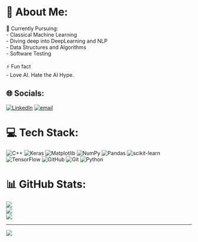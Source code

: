 # 💫 About Me:
🔭 Currently Pursuing:<br>- Classical Machine Learning<br>- Diving deep into DeepLearning and NLP<br>- Data Structures and Algorithms<br>- Software Testing <br><br>⚡ Fun fact<br>- Love AI. Hate the AI Hype.


## 🌐 Socials:
[![LinkedIn](https://img.shields.io/badge/LinkedIn-%230077B5.svg?logo=linkedin&logoColor=white)](https://linkedin.com/in/www.linkedin.com/in/karim-khaled-7a1254174) [![email](https://img.shields.io/badge/Email-D14836?logo=gmail&logoColor=white)](mailto:karimkhaled2k4@gmail.com) 

# 💻 Tech Stack:
![C++](https://img.shields.io/badge/c++-%2300599C.svg?style=plastic&logo=c%2B%2B&logoColor=white) ![Keras](https://img.shields.io/badge/Keras-%23D00000.svg?style=plastic&logo=Keras&logoColor=white) ![Matplotlib](https://img.shields.io/badge/Matplotlib-%23ffffff.svg?style=plastic&logo=Matplotlib&logoColor=black) ![NumPy](https://img.shields.io/badge/numpy-%23013243.svg?style=plastic&logo=numpy&logoColor=white) ![Pandas](https://img.shields.io/badge/pandas-%23150458.svg?style=plastic&logo=pandas&logoColor=white) ![scikit-learn](https://img.shields.io/badge/scikit--learn-%23F7931E.svg?style=plastic&logo=scikit-learn&logoColor=white) ![TensorFlow](https://img.shields.io/badge/TensorFlow-%23FF6F00.svg?style=plastic&logo=TensorFlow&logoColor=white) ![GitHub](https://img.shields.io/badge/github-%23121011.svg?style=plastic&logo=github&logoColor=white) ![Git](https://img.shields.io/badge/git-%23F05033.svg?style=plastic&logo=git&logoColor=white) ![Python](https://img.shields.io/badge/python-3670A0?style=plastic&logo=python&logoColor=ffdd54)
# 📊 GitHub Stats:
![](https://github-readme-stats.vercel.app/api?username=KarimK-x&theme=dark&hide_border=false&include_all_commits=false&count_private=false)<br/>
![](https://nirzak-streak-stats.vercel.app/?user=KarimK-x&theme=dark&hide_border=false)<br/>
![](https://github-readme-stats.vercel.app/api/top-langs/?username=KarimK-x&theme=dark&hide_border=false&include_all_commits=false&count_private=false&layout=compact)

---
[![](https://visitcount.itsvg.in/api?id=KarimK-x&icon=0&color=0)](https://visitcount.itsvg.in)

<!-- Proudly created with GPRM ( https://gprm.itsvg.in ) -->
